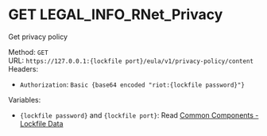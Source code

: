 # GET LEGAL_INFO_RNet_Privacy

Get privacy policy  


Method: `GET`  
URL: `https://127.0.0.1:{lockfile port}/eula/v1/privacy-policy/content`  
Headers:
 - `Authorization`: `Basic {base64 encoded "riot:{lockfile password}"}`

Variables:
 - `{lockfile password}` and `{lockfile port}`: Read [Common Components - Lockfile Data](../common-components.md#lockfile-data)

